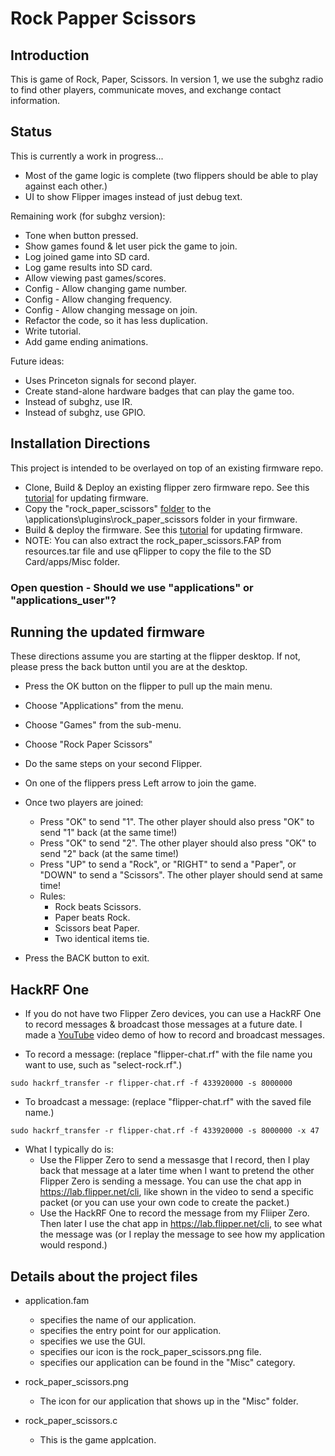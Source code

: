 # Rock Papper Scissors
## Introduction
This is game of Rock, Paper, Scissors.  In version 1, we use the subghz radio to find other players, communicate moves, and exchange contact information.

## Status
This is currently a work in progress...  
- Most of the game logic is complete (two flippers should be able to play against each other.)
- UI to show Flipper images instead of just debug text.

Remaining work (for subghz version):
- Tone when button pressed.
- Show games found & let user pick the game to join.
- Log joined game into SD card.
- Log game results into SD card. 
- Allow viewing past games/scores.
- Config - Allow changing game number.
- Config - Allow changing frequency.
- Config - Allow changing message on join.
- Refactor the code, so it has less duplication.
- Write tutorial.
- Add game ending animations.

Future ideas:
- Uses Princeton signals for second player.
- Create stand-alone hardware badges that can play the game too.
- Instead of subghz, use IR.
- Instead of subghz, use GPIO.

## Installation Directions
This project is intended to be overlayed on top of an existing firmware repo.
- Clone, Build &amp; Deploy an existing flipper zero firmware repo.  See this [tutorial](/firmware/updating/README.md) for updating firmware.
- Copy the "rock_paper_scissors" [folder](..) to the \applications\plugins\rock_paper_scissors folder in your firmware.
- Build &amp; deploy the firmware.  See this [tutorial](/firmware/updating/README.md) for updating firmware.
- NOTE: You can also extract the rock_paper_scissors.FAP from resources.tar file and use qFlipper to copy the file to the SD Card/apps/Misc folder.
### Open question - Should we use "applications" or "applications_user"?

## Running the updated firmware
These directions assume you are starting at the flipper desktop.  If not, please press the back button until you are at the desktop.

- Press the OK button on the flipper to pull up the main menu.
- Choose "Applications" from the menu.
- Choose "Games" from the sub-menu.
- Choose "Rock Paper Scissors"

- Do the same steps on your second Flipper.

- On one of the flippers press Left arrow to join the game.

- Once two players are joined:
  - Press "OK" to send "1".  The other player should also press "OK" to send "1" back (at the same time!)
  - Press "OK" to send "2".  The other player should also press "OK" to send "2" back (at the same time!)
  - Press "UP" to send a "Rock", or "RIGHT" to send a "Paper", or "DOWN" to send a "Scissors".  The other player should send at same time!
  - Rules:
    - Rock beats Scissors.
    - Paper beats Rock.
    - Scissors beat Paper.
    - Two identical items tie.

- Press the BACK button to exit.


## HackRF One
- If you do not have two Flipper Zero devices, you can use a HackRF One to record messages &amp; broadcast those messages at a future date.  I made a [YouTube](https://www.youtube.com/watch?v=S0sgcDQrVOc) video demo of how to record and broadcast messages.

- To record a message: (replace "flipper-chat.rf" with the file name you want to use, such as "select-rock.rf".)
```
sudo hackrf_transfer -r flipper-chat.rf -f 433920000 -s 8000000
```

- To broadcast a message: (replace "flipper-chat.rf" with the saved file name.) 
```
sudo hackrf_transfer -r flipper-chat.rf -f 433920000 -s 8000000 -x 47
```

- What I typically do is:
  - Use the Flipper Zero to send a messasge that I record, then I play back that message at a later time when I want to pretend the other Flipper Zero is sending a message.  You can use the chat app in https://lab.flipper.net/cli, like shown in the video to send a specific packet (or you can use your own code to create the packet.) 
  - Use the HackRF One to record the message from my Fliiper Zero.  Then later I use the chat app in https://lab.flipper.net/cli, to see what the message was (or I replay the message to see how my application would respond.)



## Details about the project files
- application.fam
  - specifies the name of our application.
  - specifies the entry point for our application.
  - specifies we use the GUI.
  - specifies our icon is the rock_paper_scissors.png file.
  - specifies our application can be found in the "Misc" category.

- rock_paper_scissors.png
  - The icon for our application that shows up in the "Misc" folder.

- rock_paper_scissors.c
  - This is the game applcation.